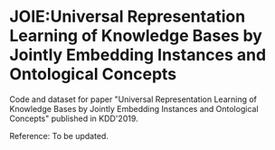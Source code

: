 # JOIE:Universal Representation Learning of Knowledge Bases by Jointly Embedding Instances and Ontological Concepts

Code and dataset for paper "Universal Representation Learning of Knowledge Bases by Jointly Embedding Instances and Ontological Concepts" published in KDD'2019.

Reference:
To be updated.

